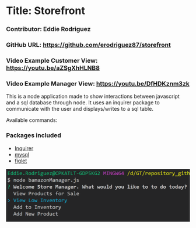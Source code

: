 # Title: Storefront
### Contributor:       Eddie Rodriguez
### GitHub URL:        https://github.com/erodriguez87/storefront
### Video Example Customer View: https://youtu.be/aZSgXhHLNB8
### Video Example Manager View: https://youtu.be/DfHDKznm3zk

This is a node application made to show interactions between javascript and a sql database through node. It uses an inquirer package to communicate with the user and displays/writes to a sql table.

Available commands:

### Packages included

   * [Inquirer](https://www.npmjs.com/package/inquirer)
   * [mysql](https://www.npmjs.com/package/mysql)
   * [figlet](https://www.npmjs.com/package/figlet)

![title image](title.png)
